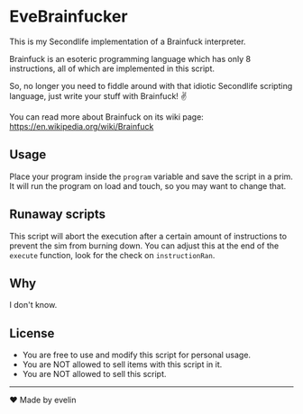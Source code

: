 # EveBrainfucker  

This is my Secondlife implementation of a Brainfuck interpreter.

Brainfuck is an esoteric programming language which has only 8 instructions, all of which are implemented in this script.

So, no longer you need to fiddle around with that idiotic Secondlife scripting language, just write your stuff with Brainfuck! ✌ 

You can read more about Brainfuck on its wiki page: https://en.wikipedia.org/wiki/Brainfuck

## Usage

Place your program inside the `program` variable and save the script in a prim. It will run the program on load and touch, so you may want to change that.

## Runaway scripts 

This script will abort the execution after a certain amount of instructions to prevent the sim from burning down. You can adjust this at the end of the `execute` function, look for the check on `instructionRan`.

## Why

I don't know.

## License

- You are free to use and modify this script for personal usage.
- You are NOT allowed to sell items with this script in it.
- You are NOT allowed to sell this script.


---


❤ Made by evelin